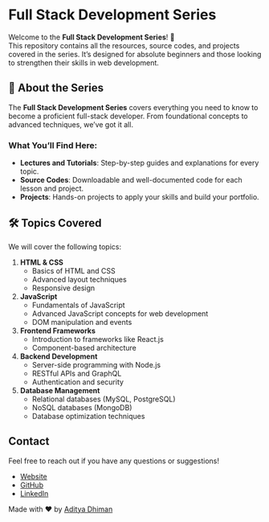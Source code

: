 # Full Stack Development Series

Welcome to the **Full Stack Development Series**! 🚀  
This repository contains all the resources, source codes, and projects covered in the series. It’s designed for absolute beginners and those looking to strengthen their skills in web development.

## 📖 About the Series

The **Full Stack Development Series** covers everything you need to know to become a proficient full-stack developer. From foundational concepts to advanced techniques, we’ve got it all.

### What You’ll Find Here:

- **Lectures and Tutorials**: Step-by-step guides and explanations for every topic.
- **Source Codes**: Downloadable and well-documented code for each lesson and project.
- **Projects**: Hands-on projects to apply your skills and build your portfolio.

## 🛠️ Topics Covered

We will cover the following topics:

1. **HTML & CSS**
   - Basics of HTML and CSS
   - Advanced layout techniques
   - Responsive design
2. **JavaScript**
   - Fundamentals of JavaScript
   - Advanced JavaScript concepts for web development
   - DOM manipulation and events
3. **Frontend Frameworks**
   - Introduction to frameworks like React.js
   - Component-based architecture
4. **Backend Development**
   - Server-side programming with Node.js
   - RESTful APIs and GraphQL
   - Authentication and security
5. **Database Management**
   - Relational databases (MySQL, PostgreSQL)
   - NoSQL databases (MongoDB)
   - Database optimization techniques

## Contact

Feel free to reach out if you have any questions or suggestions!

- [Website](https://adityadhiman.in)
- [GitHub](https://github.com/adityadhiman-in)
- [LinkedIn](https://www.linkedin.com/in/adityadhiman-in)

Made with ❤️ by [Aditya Dhiman](https://adityadhiman.in)
